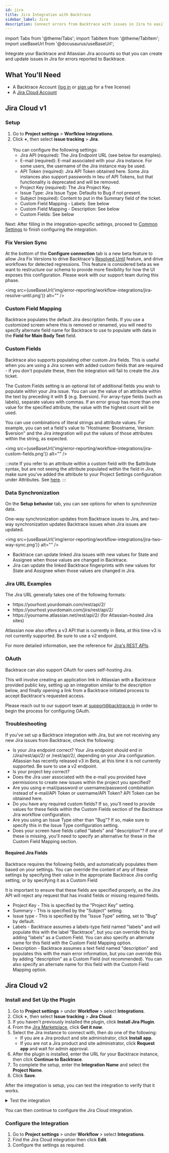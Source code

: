 ```yaml
---
id: jira
title: Jira Integration with Backtrace
sidebar_label: Jira
description: Connect errors from Backtrace with issues in Jira to easily manage and track bug fixes.
---
```


import Tabs from '@theme/Tabs';
import TabItem from '@theme/TabItem';
import useBaseUrl from '@docusaurus/useBaseUrl';

Integrate your Backtrace and Atlassian Jira accounts so that you can create and update issues in Jira for errors reported to Backtrace.

## What You'll Need
- A Backtrace Account ([log in](https://backtrace.io/login) or [sign up](https://backtrace.io/sign-up) for a free license)
- A [Jira Cloud Account](https://www.atlassian.com/software/jira)

## Jira Cloud v1
### Setup
1. Go to **Project settings** > **Worfklow Integrations**.
1. Click **+**, then select **issue tracking** > **Jira**. <br></br>
    You can configure the following settings:
    - Jira API (required): The Jira Endpoint URL (see below for examples).
    - E-mail (required): E-mail associated with your Jira instance. For some users, the username of the Jira instance may be used.
    - API Token (required): Jira API Token obtained here. Some Jira instances also support passwords in lieu of API Tokens, but that functionality is deprecated and will be removed.
    - Project Key (required): The Jira Project Key.
    - Issue Type: Jira Issue Type. Defaults to Bug if not present.
    - Subject (required): Content to put in the Summary field of the ticket.
    - Custom Field Mapping - Labels: See below
    - Custom Field Mapping - Description: See below
    - Custom Fields: See below

Next: After filling in the integration-specific settings, proceed to [Common Settings](/error-reporting/workflow-integrations/common-settings) to finish configuring the integration.


### Fix Version Sync
At the bottom of the **Configure connection** tab is a new beta feature to allow Jira Fix Versions to drive Backtrace's [Resolved Until](/error-reporting/web-console/triage/#reopen-criteria---mute-or-resolve-until) feature, and drive workflows for detected regressions. This feature is considered beta as we want to restructure our schema to provide more flexibility for how the UI exposes this configuration. Please work with our support team during this phase.

<img src={useBaseUrl('img/error-reporting/workflow-integrations/jira-resolve-until.png')} alt="" />

### Custom Field Mapping
Backtrace populates the default Jira description fields. If you use a customized screen where this is removed or renamed, you will need to specify alternate field name for Backtrace to use to populate with data in the **Field for Main Body Text** field.  

### Custom Fields
Backtrace also supports populating other custom Jira fields. This is useful when you are using a Jira screen with added custom fields that are required - if you don't populate these, then the integration will fail to create the Jira ticket.

The Custom Fields setting is an optional list of additional fields you wish to populate within your Jira issue. You can use the value of an attribute within the text by preceding it with $ (e.g. $version). For array-type fields (such as labels), separate values with commas. If an error group has more than one value for the specified attribute, the value with the highest count will be used.

You can use combinations of literal strings and attribute values. For example, you can set a field's value to "Hostname: $hostname, Version: $version" and the Jira integration will put the values of those attributes within the string, as expected.

<img src={useBaseUrl('img/error-reporting/workflow-integrations/jira-custom-fields.png')} alt="" />

:::note
 If you refer to an attribute within a custom field with the $attribute syntax, but are not seeing the attribute populated within the field in Jira, make sure you've added the attribute to your Project Settings configuration under Attributes. See [here](/error-reporting/project-setup/attributes/).
:::

### Data Synchronization
On the **Setup behavior** tab, you can see options for when to synchronize data.

One-way synchronization  updates from Backtrace issues to Jira, and two-way synchronization updates Backtrace issues when Jira issues are updated.

<img src={useBaseUrl('img/error-reporting/workflow-integrations/jira-two-way-sync.png')} alt="" />

- Backtrace can update linked Jira issues with new values for State and Assignee when those values are changed in Backtrace.
- Jira can update the linked Backtrace fingerprints with new values for State and Assignee when those values are changed in Jira.


### Jira URL Examples
The Jira URL generally takes one of the following formats:
- https:<span>//yourhost.yourdomain.com/rest/api/2/</span>
- https:<span>//yourhost.yourdomain.com/jira/rest/api/2/</span>
- https:<span>//yourname.atlassian.net/rest/api/2/</span> (for Atlassian-hosted Jira sites)

Atlassian now also offers a v3 API that is currently in Beta, at this time v3 is not currently supported. Be sure to use a v2 endpoint.

For more detailed information, see the reference for [Jira's REST APIs](https://developer.atlassian.com/server/jira/platform/rest-apis/). 

### OAuth
Backtrace can also support OAuth for users self-hosting Jira. 

This will involve creating an application link in Atlassian with a Backtrace provided public key, setting up an integration similar to the description below, and finally opening a link from a Backtrace initiated process to accept Backtrace's requested access.

Please reach out to our support team at support@backtrace.io in order to begin the process for configuring OAuth.

### Troubleshooting
If you've set up a Backtrace integration with Jira, but are not receiving any new Jira issues from Backtrace, check the following:
- Is your Jira endpoint correct? Your Jira endpoint should end in /Jira/rest/api/2/  or /rest/api/2/, depending on your Jira configuration. Atlassian has recently released v3 in Beta, at this time it is not currently supported. Be sure to use a v2 endpoint.
- Is your project key correct?  
- Does the Jira user associated with the e-mail you provided have permissions to create new issues within the project you specified?
- Are you using e-mail/password or username/password combination instead of e-mail/API Token or username/API Token? API Token can be obtained here.
- Do you have any required custom fields? If so, you'll need to provide values for these fields within the Custom Fields section of the Backtrace Jira workflow configuration.
- Are you using an Issue Type other than "Bug"? If so, make sure to specify this in the Issue Type configuration setting.
- Does your screen have fields called "labels" and "description"? If one of these is missing, you'll need to specify an alternative for these in the Custom Field Mapping section.

#### Required Jira Fields

Backtrace requires the following fields, and automatically populates them based on your settings. You can override the content of any of these settings by specifying their value in the appropriate Backtrace Jira config setting, or by specifying it as a Custom Field

It is important to ensure that these fields are specified properly, as the Jira API will reject any request that has invalid fields or missing required fields.

- Project Key - This is specified by the "Project Key" setting.
- Summary - This is specified by the "Subject" setting.
- Issue type - This is specified by the "Issue Type" setting, set to "Bug" by default.
- Labels - Backtrace assumes a labels-type field named "labels" and will populate this with the label "Backtrace", but you can override this by adding "labels" as a Custom Field. You can also specify an alternate name for this field with the Custom Field Mapping option.
- Description - Backtrace assumes a text field named "description" and populates this with the main error information, but you can override this by adding "description" as a Custom Field (not recommended). You can also specify an alternate name for this field with the Custom Field Mapping option.

## Jira Cloud v2

### Install and Set Up the Plugin

1. Go to **Project settings** > under **Workflow** > select **Integrations**.
1. Click **+**, then select **Issue tracking** > **Jira Cloud**.
1. If you haven't previously installed the plugin, click **Install Jira Plugin**.
1. From the [Jira Marketplace](https://marketplace.atlassian.com/apps/1228456?tab=overview&hosting=cloud), click **Get it now**.
1. Select the Jira instance to connect with, then do one of the following:
    - If you are a Jira product and site administrator, click **Install app**.
    - If you are not a Jira product and site administrator, click **Request app** and wait for admin approval.
1. After the plugin is installed, enter the URL for your Backtrace instance, then click **Continue to Backtrace**.
1. To complete the setup, enter the **Integration Name** and select the **Project Name**.
1. Click **Save**.

After the integration is setup, you can test the integration to verify that it works.

<details>
<summary> Test the integration </summary>
<ol> 
<li>Go to <b>Project settings</b> > under <b>Workflow</b> > select <b>Integrations</b>.</li>
<li>Find the Jira Cloud integration then click <b>⌄</b>.</li>
<li>Click <b>Test integration</b>.</li>
</ol>
</details>

You can then continue to configure the Jira Cloud integration.

### Configure the Integration
1. Go to **Project settings** > under **Workflow** > select **Integrations**.
1. Find the Jira Cloud integration then click **Edit**. 
1. Configure the settings as required.
    

